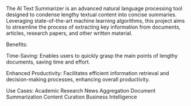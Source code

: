 The AI Text Summarizer is an advanced natural language processing tool designed to condense lengthy textual content into concise summaries. Leveraging state-of-the-art machine learning algorithms, this project aims to streamline the process of extracting key information from documents, articles, research papers, and other written material.

Benefits:

Time-Saving: Enables users to quickly grasp the main points of lengthy documents, saving time and effort.

Enhanced Productivity: Facilitates efficient information retrieval and decision-making processes, enhancing overall productivity.

Use Cases:
Academic Research
News Aggregation
Document Summarization
Content Curation
Business Intelligence
